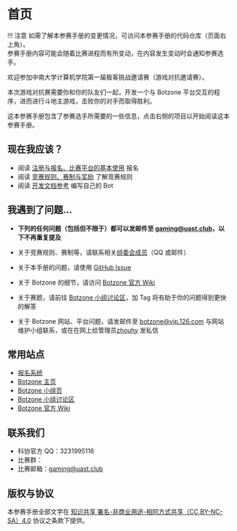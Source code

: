 # 首页

!!! 注意
    如需了解本参赛手册的变更情况，可访问本参赛手册的代码仓库（页面右上角）。  
    参赛手册内容可能会随着比赛进程而有所变动，在内容发生变动时会通知参赛选手。

欢迎参加中南大学计算机学院第一届极客挑战邀请赛（游戏对抗邀请赛）。

本次游戏对抗赛需要你和你的队友们一起，开发一个与 Botzone 平台交互的程序，进而进行斗地主游戏，击败你的对手而取得胜利。

这本参赛手册包含了参赛选手所需要的一些信息，点击右侧的项目以开始阅读这本参赛手册。

## 现在我应该？

* 阅读 [注册与报名、比赛平台的基本使用](tutorial.md) 报名
* 阅读 [竞赛规则、赛制与奖励](competition.md) 了解竞赛规则
* 阅读 [开发文档参考](rule.md) 编写自己的 Bot

## 我遇到了问题...

* **下列的任何问题（包括但不限于）都可以发邮件至 [gaming@uast.club](mailto:gaming@uast.club)，以下不再重复提及**

* 关于竞赛规则、赛制等，请联系相关[组委会成员](member.md)（QQ 或邮件）
* 关于本手册的问题，请使用 [GitHub Issue](https://github.com/SSST-CSU/competition-docs/issues)
* 关于 Botzone 的细节，请访问 [Botzone 官方 Wiki](https://wiki.botzone.org.cn/)
* 关于赛题，请前往 [Botzone 小组讨论区](https://www.botzone.org.cn/discuss/group-5cc64d7275e55951524c4105)，加 Tag 将有助于你的问题得到更快的解答
* 关于 Botzone 网站、平台问题，请发邮件至 [botzone@vip.126.com](mailto:botzone@vip.126.com) 与网站维护小组联系，或在在网上给管理员[zhouhy](https://www.botzone.org.cn/account/53684e48a4428bf021bd2f16) 发私信

## 常用站点

* [报名系统](https://gaming.jxpxxzj.cn:2825)
* [Botzone 主页](https://botzone.org.cn)
* [Botzone 小组页](https://www.botzone.org.cn/group/5cc64d7275e55951524c4105)
* [Botzone 小组讨论区](https://www.botzone.org.cn/discuss/group-5cc64d7275e55951524c4105)
* [Botzone 官方 Wiki](https://wiki.botzone.org.cn/)

## 联系我们

* 科协官方 QQ：3231995116
* 比赛群：
* 比赛邮箱：[gaming@uast.club](mailto:gaming@uast.club)

## 版权与协议

本参赛手册全部文字在 [知识共享 署名-非商业用途-相同方式共享（CC BY-NC-SA）4.0](https://github.com/SSST-CSU/competition-docs/blob/master/LICENSE) 协议之条款下提供。
